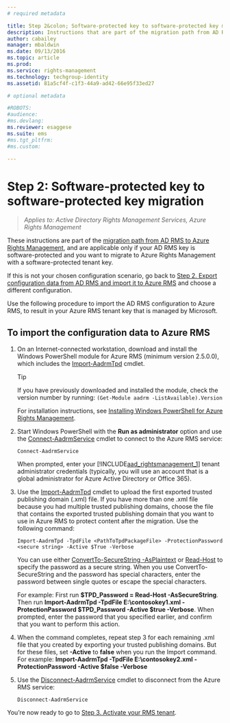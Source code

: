 ```yaml
---
# required metadata

title: Step 2&colon; Software-protected key to software-protected key migration | Azure RMS
description: Instructions that are part of the migration path from AD RMS to Azure Rights Management, and are applicable only if your AD RMS key is software-protected and you want to migrate to Azure Rights Management with a software-protected tenant key. 
author: cabailey
manager: mbaldwin
ms.date: 09/13/2016
ms.topic: article
ms.prod:
ms.service: rights-management
ms.technology: techgroup-identity
ms.assetid: 81a5cf4f-c1f3-44a9-ad42-66e95f33ed27

# optional metadata

#ROBOTS:
#audience:
#ms.devlang:
ms.reviewer: esaggese
ms.suite: ems
#ms.tgt_pltfrm:
#ms.custom:

---
```



# Step 2: Software-protected key to software-protected key migration

>*Applies to: Active Directory Rights Management Services, Azure Rights Management*


These instructions are part of the [migration path from AD RMS to Azure Rights Management](migrate-from-ad-rms-to-azure-rms.md), and are applicable only if your AD RMS key is software-protected and you want to migrate to Azure Rights Management with a software-protected tenant key. 

If this is not your chosen configuration scenario, go back to [Step 2. Export configuration data from AD RMS and import it to Azure RMS](migrate-from-ad-rms-phase1.md#step-2-export-configuration-data-from-ad-rms-and-import-it-to-azure-rms) and choose a different configuration.

Use the following procedure to import the AD RMS configuration to Azure RMS, to result in your Azure RMS tenant key that is managed by Microsoft.

## To import the configuration data to Azure RMS

1.  On an Internet-connected workstation, download and install the Windows PowerShell module for Azure RMS (minimum version 2.5.0.0), which includes the [Import-AadrmTpd](http://msdn.microsoft.com/library/azure/dn857523.aspx) cmdlet.

    > [!TIP]
    > If you have previously downloaded and installed the module, check the version number by running: `(Get-Module aadrm -ListAvailable).Version`

    For installation instructions, see [Installing Windows PowerShell for Azure Rights Management](../deploy-use/install-powershell.md).

2.  Start Windows PowerShell with the **Run as administrator** option and use the [Connect-AadrmService](http://msdn.microsoft.com/library/azure/dn629415.aspx) cmdlet to connect to the Azure RMS service:

    ```
    Connect-AadrmService
    ```
    When prompted, enter your [!INCLUDE[aad_rightsmanagement_1](../includes/aad_rightsmanagement_1_md.md)] tenant administrator credentials (typically, you will use an account that is a global administrator for Azure Active Directory or Office 365).

3.  Use the [Import-AadrmTpd](http://msdn.microsoft.com/library/azure/dn857523.aspx) cmdlet to upload the first exported trusted publishing domain (.xml) file. If you have more than one .xml file because you had multiple trusted publishing domains, choose the file that contains the exported trusted publishing domain that you want to use in Azure RMS to protect content after the migration. Use the following command:

    ```
    Import-AadrmTpd -TpdFile <PathToTpdPackageFile> -ProtectionPassword <secure string> -Active $True -Verbose
    ```
    You can use either [ConvertTo-SecureString -AsPlaintext](https://technet.microsoft.com/library/hh849818.aspx) or [Read-Host](https://technet.microsoft.com/library/hh849945.aspx) to specify the password as a secure string. When you use ConvertTo-SecureString and the password has special characters, enter the password between single quotes or escape the special characters.
    
    For example: First run **$TPD_Password = Read-Host -AsSecureString**. Then run **Import-AadrmTpd -TpdFile E:\contosokey1.xml -ProtectionPassword $TPD_Password -Active $true -Verbose**. When prompted, enter the password that you specified earlier, and confirm that you want to perform this action.

4.  When the command completes, repeat step 3 for each remaining .xml file that you created by exporting your trusted publishing domains. But for these files, set **-Active** to **false** when you run the Import command. For example: **Import-AadrmTpd -TpdFile E:\contosokey2.xml -ProtectionPassword -Active $false -Verbose**

5.  Use the [Disconnect-AadrmService](http://msdn.microsoft.com/library/azure/dn629416.aspx) cmdlet to disconnect from the Azure RMS service:

    ```
    Disconnect-AadrmService
    ```


You’re now ready to go to [Step 3. Activate your RMS tenant](migrate-from-ad-rms-phase1.md#step-3-activate-your-rms-tenant).


